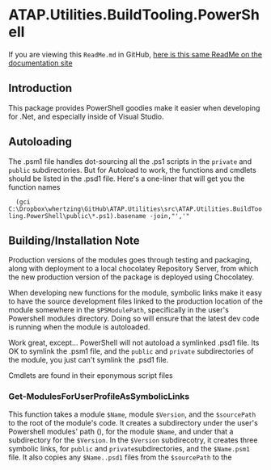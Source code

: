 
# ATAP.Utilities.BuildTooling.PowerShell

If you are viewing this `ReadMe.md` in GitHub, [here is this same ReadMe on the documentation site]()
## Introduction

This package provides PowerShell goodies make it easier when developing for .Net, and especially inside of Visual Studio.

## Autoloading

The .psm1 file handles dot-sourcing all the .ps1 scripts in the `private` and `public` subdirectories. But for Autoload to work, the functions and cmdlets should be listed in the .psd1 file. Here's a one-liner that will get you the function names

`   (gci C:\Dropbox\whertzing\GitHub\ATAP.Utilities\src\ATAP.Utilities.BuildTooling.PowerShell\public\*.ps1).basename -join,"','"  `

## Building/Installation Note

Production versions of the modules goes through testing and packaging, along with deployment to a local chocolatey Repository Server, from which the new production version of the package is deployed using Chocolatey.

When developing new functions for the module, symbolic links make it easy to have the source development files linked to the production location of the module somewhere in the `$PSModulePath`, specifically in the user's Powershell modules directory. Doing so will ensure that the latest dev code is running when the module is autoloaded.

Work great, except... PowerShell will not autoload a symlinked .psd1 file. Its OK to symlink the .psm1 file, and the `public` and `private` subdirectories of the module, you just can't symlink the .psd1 file.

Cmdlets are found in their eponymous script files

### Get-ModulesForUserProfileAsSymbolicLinks

This function takes a module `$Name`, module `$Version`, and the `$sourcePath` to the root of the module's code. It creates a subdirectory under the user's Powershell modules' path (), for the module `$Name`, and under that a subdirectory for the `$Version`. In the `$Version` subdirecotry, it creates three symbolic links, for `public` and `private`subdirectories, and the `$Name.psm1` file. It also copies any `$Name..psd1` files from the `$sourcePath` to the



